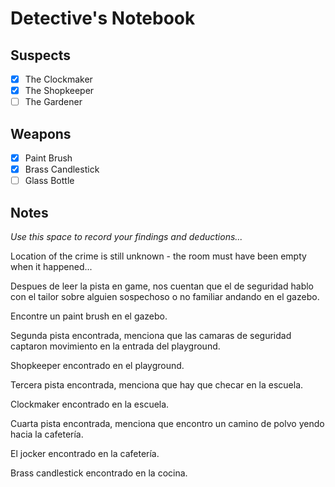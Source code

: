 # Detective's Notebook

## Suspects
- [x] The Clockmaker
- [x] The Shopkeeper
- [ ] The Gardener

## Weapons
- [x] Paint Brush
- [x] Brass Candlestick
- [ ] Glass Bottle

## Notes
*Use this space to record your findings and deductions...*

Location of the crime is still unknown - the room must have been empty when it happened...

Despues de leer la pista en game, nos cuentan que el de seguridad hablo con el tailor sobre alguien sospechoso o no familiar andando en el gazebo.

Encontre un paint brush en el gazebo.

Segunda pista encontrada, menciona que las camaras de seguridad captaron movimiento en la entrada del playground.

Shopkeeper encontrado en el playground.

Tercera pista encontrada, menciona que hay que checar en la escuela.

Clockmaker encontrado en la escuela.

Cuarta pista encontrada, menciona que encontro un camino de polvo yendo hacia la cafetería.

El jocker encontrado en la cafetería.

Brass candlestick encontrado en la cocina.

